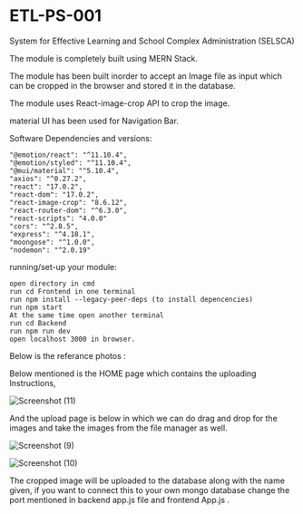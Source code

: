 # ETL-PS-001
System for Effective Learning and School Complex Administration (SELSCA)

The module is completely built using MERN Stack.

The module has been built inorder to accept an Image file as input which can be cropped in the browser  and stored it in the database.

The module uses React-image-crop API to crop the image.

material UI has been used for Navigation Bar.

Software Dependencies and versions:

    "@emotion/react": "^11.10.4",
    "@emotion/styled": "^11.10.4",
    "@mui/material": "^5.10.4",
    "axios": "^0.27.2",
    "react": "17.0.2",
    "react-dom": "17.0.2",
    "react-image-crop": "8.6.12",
    "react-router-dom": "^6.3.0",
    "react-scripts": "4.0.0"
    "cors": "^2.8.5",
    "express": "^4.18.1",
    "moongose": "^1.0.0",
    "nodemon": "^2.0.19"

running/set-up your module:

    open directory in cmd
    run cd Frontend in one terminal
    run npm install --legacy-peer-deps (to install depencencies)
    run npm start
    At the same time open another terminal
    run cd Backend
    run npm run dev
    open localhost 3000 in browser.

Below is the referance photos :

Below mentioned is the HOME page which contains the uploading Instructions,

![Screenshot (11)](https://user-images.githubusercontent.com/113330666/189598365-af434f56-8184-416e-b6ec-9fab5163e2e6.png)

And the upload page is below in which we can do drag and drop for the images and take the images from the file manager as well.

![Screenshot (9)](https://user-images.githubusercontent.com/113330666/189598805-63133418-c8ae-44cf-bb16-5651bcee81de.png)

![Screenshot (10)](https://user-images.githubusercontent.com/113330666/189598834-5cdbdc74-beaa-4122-bbb6-c3d03a0e0b5b.png)


The cropped image will be uploaded to the database along with the name given, if you want to connect this to your own mongo database change the port mentioned in backend app.js file and frontend App.js .
